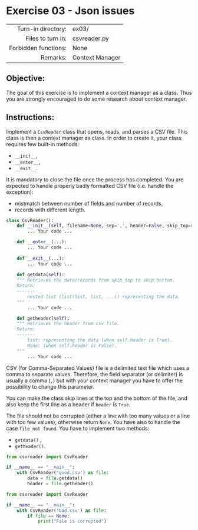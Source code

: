 # Exercise 03 - Json issues

|                         |                     |
| -----------------------:| ------------------- |
|   Turn-in directory:    |  ex03/              |
|   Files to turn in:     |  csvreader.py       |
|   Forbidden functions:  |  None               |
|   Remarks:              |  Context Manager    |

## Objective:
The goal of this exercise is to implement a context manager as a class.
Thus you are strongly encouraged to do some research about context manager.

## Instructions:
Implement a `CsvReader` class that opens, reads, and parses a CSV file.
This class is then a context manager as class.
In order to create it, your class requires few built-in methods:
* `__init__`,
* `__enter__`,
* `__exit__`.

It is mandatory to close the file once the process has completed.
You are expected to handle properly badly formatted CSV file (i.e. handle the exception):
* mistmatch between number of fields and number of records,
* records with different length.


```py
class CsvReader():
	def __init__(self, filename=None, sep=',', header=False, skip_top=0, skip_bottom=0):
		... Your code ...

	def __enter__(...):
		... Your code ...
	
	def __exit__(...):
		... Your code ...
	
	def getdata(self):
	""" Retrieves the data/records from skip_top to skip bottom.
	Return:
	-------
		nested list (list(list, list, ...)) representing the data.
	"""
		... Your code ...

	def getheader(self):
	""" Retrieves the header from csv file.
	Return:
	-------
		list: representing the data (when self.header is True).
        None: (when self.header is False).
	"""
		... Your code ...
```

CSV (for Comma-Separated Values) file is a delimited text file which uses a comma to separate values.
Therefore, the field separator (or delimiter) is usually a comma (`,`)
but with your context manager you have to offer the possibility to change this parameter.

You can make the class skip lines at the top and the bottom of the file,
and also keep the first line as a header if `header` is `True`.

The file should not be corrupted (either a line with too many values or a line with too few values), otherwise return `None`.
You have also to handle the case `file not found`.
You have to implement two methods:
* `getdata()` ,
* `getheader()`.

```py
from csvreader import CsvReader

if __name__ == "__main__":
    with CsvReader('good.csv') as file:
        data = file.getdata()
        header = file.getheader()
```

```py
from csvreader import CsvReader

if __name__ == "__main__":
    with CsvReader('bad.csv') as file:
        if file == None:
            print("File is corrupted")
```


